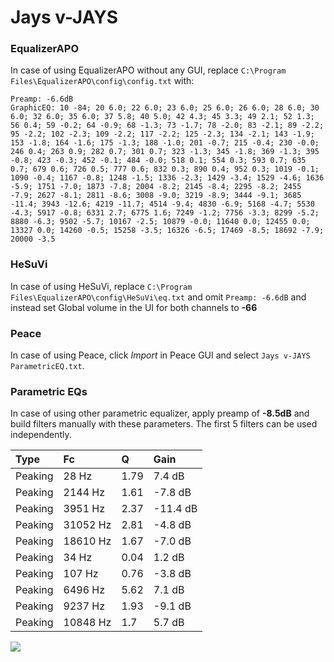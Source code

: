 # Jays v-JAYS

### EqualizerAPO
In case of using EqualizerAPO without any GUI, replace `C:\Program Files\EqualizerAPO\config\config.txt`
with:
```
Preamp: -6.6dB
GraphicEQ: 10 -84; 20 6.0; 22 6.0; 23 6.0; 25 6.0; 26 6.0; 28 6.0; 30 6.0; 32 6.0; 35 6.0; 37 5.8; 40 5.0; 42 4.3; 45 3.3; 49 2.1; 52 1.3; 56 0.4; 59 -0.2; 64 -0.9; 68 -1.3; 73 -1.7; 78 -2.0; 83 -2.1; 89 -2.2; 95 -2.2; 102 -2.3; 109 -2.2; 117 -2.2; 125 -2.3; 134 -2.1; 143 -1.9; 153 -1.8; 164 -1.6; 175 -1.3; 188 -1.0; 201 -0.7; 215 -0.4; 230 -0.0; 246 0.4; 263 0.9; 282 0.7; 301 0.7; 323 -1.3; 345 -1.8; 369 -1.3; 395 -0.8; 423 -0.3; 452 -0.1; 484 -0.0; 518 0.1; 554 0.3; 593 0.7; 635 0.7; 679 0.6; 726 0.5; 777 0.6; 832 0.3; 890 0.4; 952 0.3; 1019 -0.1; 1090 -0.4; 1167 -0.8; 1248 -1.5; 1336 -2.3; 1429 -3.4; 1529 -4.6; 1636 -5.9; 1751 -7.0; 1873 -7.8; 2004 -8.2; 2145 -8.4; 2295 -8.2; 2455 -7.9; 2627 -8.1; 2811 -8.6; 3008 -9.0; 3219 -8.9; 3444 -9.1; 3685 -11.4; 3943 -12.6; 4219 -11.7; 4514 -9.4; 4830 -6.9; 5168 -4.7; 5530 -4.3; 5917 -0.8; 6331 2.7; 6775 1.6; 7249 -1.2; 7756 -3.3; 8299 -5.2; 8880 -6.3; 9502 -5.7; 10167 -2.5; 10879 -0.0; 11640 0.0; 12455 0.0; 13327 0.0; 14260 -0.5; 15258 -3.5; 16326 -6.5; 17469 -8.5; 18692 -7.9; 20000 -3.5
```

### HeSuVi
In case of using HeSuVi, replace `C:\Program Files\EqualizerAPO\config\HeSuVi\eq.txt` and omit `Preamp:
-6.6dB` and instead set Global volume in the UI for both channels to **-66**

### Peace
In case of using Peace, click *Import* in Peace GUI and select `Jays v-JAYS ParametricEQ.txt`.

### Parametric EQs
In case of using other parametric equalizer, apply preamp of **-8.5dB** and build filters manually with
these parameters. The first 5 filters can be used independently.

| Type    | Fc       |    Q | Gain     |
|:--------|:---------|:-----|:---------|
| Peaking | 28 Hz    | 1.79 | 7.4 dB   |
| Peaking | 2144 Hz  | 1.61 | -7.8 dB  |
| Peaking | 3951 Hz  | 2.37 | -11.4 dB |
| Peaking | 31052 Hz | 2.81 | -4.8 dB  |
| Peaking | 18610 Hz | 1.67 | -7.0 dB  |
| Peaking | 34 Hz    | 0.04 | 1.2 dB   |
| Peaking | 107 Hz   | 0.76 | -3.8 dB  |
| Peaking | 6496 Hz  | 5.62 | 7.1 dB   |
| Peaking | 9237 Hz  | 1.93 | -9.1 dB  |
| Peaking | 10848 Hz | 1.7  | 5.7 dB   |

![](https://raw.githubusercontent.com/jaakkopasanen/AutoEq/master/results/innerfidelity/sbaf-serious/Jays%20v-JAYS/Jays%20v-JAYS.png)